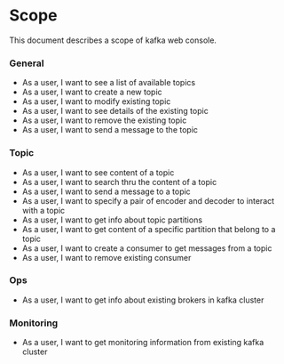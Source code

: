 # Scope

This document describes a scope of kafka web console.

### General

- As a user, I want to see a list of available topics
- As a user, I want to create a new topic
- As a user, I want to modify existing topic
- As a user, I want to see details of the existing topic
- As a user, I want to remove the existing topic
- As a user, I want to send a message to the topic

### Topic
- As a user, I want to see content of a topic
- As a user, I want to search thru the content of a topic
- As a user, I want to send a message to a topic
- As a user, I want to specify a pair of encoder and decoder to interact with a topic
- As a user, I want to get info about topic partitions
- As a user, I want to get content of a specific partition that belong to a topic
- As a user, I want to create a consumer to get messages from a topic
- As a user, I want to remove existing consumer

### Ops
- As a user, I want to get info about existing brokers in kafka cluster

### Monitoring
- As a user, I want to get monitoring information from existing kafka cluster
